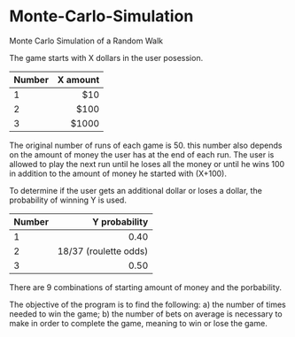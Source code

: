 # Monte-Carlo-Simulation
Monte Carlo Simulation of a Random Walk 


The game starts with X dollars in the user posession.
 
| Number        |X amount           
| ------------- |-----:|
| 1      | $10 |
| 2      |  $100     |
| 3 |    $1000 |
 
 The original number of runs of each game is 50. this number also depends on the amount of money the user has at the end of each run. 
 The user is allowed to play the next run until he loses all the money or until he wins 100 in addition to the amount of money
 he started with (X+100).
 
 To determine if the user gets an additional dollar or loses a dollar, the probability of winning Y is used.

 
| Number        |Y probability           
| ------------- |-----:|
| 1      | 0.40 |
| 2      | 18/37 (roulette odds) |
| 3      | 0.50 |
 
 
 There are 9 combinations of starting amount of money and the porbability. 
 
The objective of the program is to find the following:
    a) the number of times needed to win the game;
    b) the number of bets on average is necessary to make in order to complete the game, meaning to win or lose the game.
 
